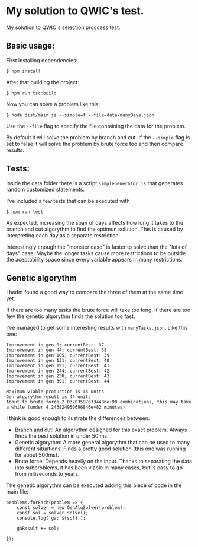 # My solution to QWIC's test.

My solution to QWIC's selection proccess test.

## Basic usage:

First installing dependencies:

`$ npm install`

After that building the project:

`$ npm run tsc:build`

Now you can solve a problem like this:

`$ node dist/main.js --simple=f --file=data/manyDays.json`

Use the `--file` flag to specify the file containing the data for the problem.

By default it will solve the problem by branch and cut. If the `--simple` flag is set to false it will solve the problem by brute force too and then compare results.



## Tests:

Inside the data folder there is a script `simpleGenerator.js` that generates random customized statements.

I've included a few tests that can be executed with 

`$ npm run test`

As expected, increasing the span of days affects how long it takes to the branch and cut algorythm to find the optimun solution. This is caused by interpreting each day as a separate restriction.

Interestingly enough the "monster case" is faster to solve than the "lots of days" case. Maybe the longer tasks cause more restrictions to be outside the aceptability space since every variable appears in many restrictions. 


## Genetic algorythm
I hadnt found a good way to compare the three of them at the same time yet.

If there are too many tasks the brute force will take too long, if there are too few the genetic algorythm finds the solution too fast.

I've managed to get some interesting results with `manyTasks.json`. Like this one:

```
Improvement in gen 0; currentBest: 37
Improvement in gen 44; currentBest: 38
Improvement in gen 105; currentBest: 39
Improvement in gen 131; currentBest: 40
Improvement in gen 191; currentBest: 41
Improvement in gen 244; currentBest: 42
Improvement in gen 250; currentBest: 43
Improvement in gen 301; currentBest: 44

Maximum viable production is 45 units
Gen algorythm result is 44 units
About to brute force 2.037035976334486e+90 combinations, this may take a while (under 4.243824950696846e+82 minutes)
```

I think is good enough to ilustrate the differences between:
 - Branch and cut: An algorythm designed for this exact problem. Always finds the best solution in under 50 ms.
 - Genetic algorythm: A more general algorythm that can be used to many different situations. Finds a pretty good solution (this one was running for about 500ms).
 - Brute force: Depends heavily on the input. Thanks to separating the data into subproblems, it has been viable in many cases, but is easy to go from miliseconds to years.



The genetic algorythm can be executed adding this piece of code in the main file: 
```
problems.forEach(problem => {
    const solver = new GenAlgSolver(problem);
    const sol = solver.solve();
    console.log(`ga: ${sol}`);
    
    gaResult += sol;
    
});
```    